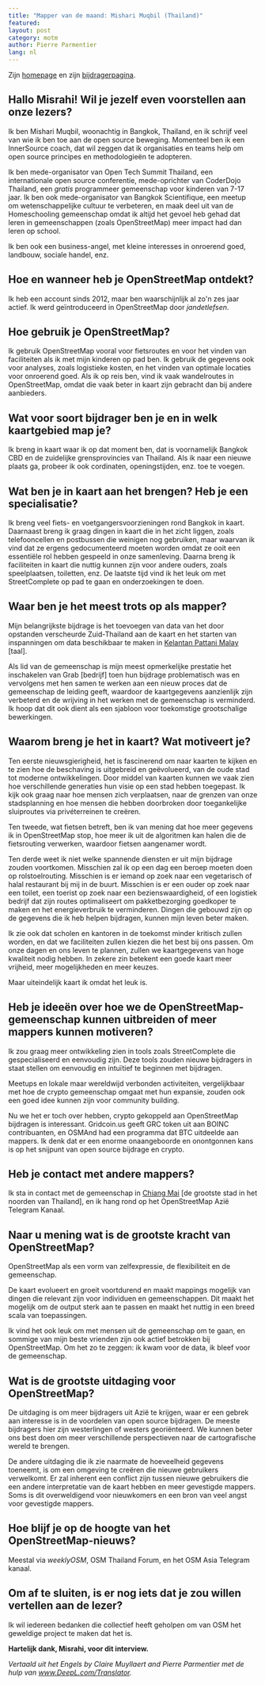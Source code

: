 ```yaml
---
title: "Mapper van de maand: Mishari Muqbil (Thailand)"
featured:
layout: post
category: motm
author: Pierre Parmentier
lang: nl
---
```


Zijn [homepage](https://www.openstreetmap.org/user/Mishari) en zijn [bijdragerpagina](https://hdyc.neis-one.org/?Mishari).

## Hallo Misrahi! Wil je jezelf even voorstellen aan onze lezers?

Ik ben Mishari Muqbil, woonachtig in Bangkok, Thailand, en ik schrijf veel van wie ik ben toe aan de open source beweging. Momenteel ben ik een InnerSource coach, dat wil zeggen dat ik organisaties en teams help om open source principes en methodologieën te adopteren. 

Ik ben mede-organisator van Open Tech Summit Thailand, een internationale open source conferentie, mede-oprichter van CoderDojo Thailand, een *gratis* programmeer gemeenschap voor kinderen van 7-17 jaar. Ik ben ook mede-organisator van Bangkok Scientifique, een meetup om wetenschappelijke cultuur te verbeteren, en maak deel uit van de Homeschooling gemeenschap omdat ik altijd het gevoel heb gehad dat leren in gemeenschappen (zoals OpenStreetMap) meer impact had dan leren op school.

Ik ben ook een business-angel, met kleine interesses in onroerend goed, landbouw, sociale handel, enz.

## Hoe en wanneer heb je OpenStreetMap ontdekt?

Ik heb een account sinds 2012, maar ben waarschijnlijk al zo'n zes jaar actief. Ik werd geïntroduceerd in OpenStreetMap door _jandetlefsen_.

## Hoe gebruik je OpenStreetMap?

Ik gebruik OpenStreetMap vooral voor fietsroutes en voor het vinden van faciliteiten als ik met mijn kinderen op pad ben. Ik gebruik de gegevens ook voor analyses, zoals logistieke kosten, en het vinden van optimale locaties voor onroerend goed. Als ik op reis ben, vind ik vaak wandelroutes in OpenStreetMap, omdat die vaak beter in kaart zijn gebracht dan bij andere aanbieders.

## Wat voor soort bijdrager ben je en in welk kaartgebied map je?

Ik breng in kaart waar ik op dat moment ben, dat is voornamelijk Bangkok CBD en de zuidelijke grensprovincies van Thailand. Als ik naar een nieuwe plaats ga, probeer ik ook cordinaten, openingstijden, enz. toe te voegen.

## Wat ben je in kaart aan het brengen? Heb je een specialisatie?

Ik breng veel fiets- en voetgangersvoorzieningen rond Bangkok in kaart. Daarnaast breng ik graag dingen in kaart die in het zicht liggen, zoals telefooncellen en postbussen die weinigen nog gebruiken, maar waarvan ik vind dat ze ergens gedocumenteerd moeten worden omdat ze ooit een essentiële rol hebben gespeeld in onze samenleving. Daarna breng ik faciliteiten in kaart die nuttig kunnen zijn voor andere ouders, zoals speelplaatsen, toiletten, enz. De laatste tijd vind ik het leuk om met StreetComplete op pad te gaan en onderzoekingen te doen.

## Waar ben je het meest trots op als mapper?

Mijn belangrijkste bijdrage is het toevoegen van data van het door opstanden verscheurde Zuid-Thailand aan de kaart en het starten van inspanningen om data beschikbaar te maken in [Kelantan Pattani Malay](https://en.wikipedia.org/wiki/Kelantan-Pattani_Malay) [taal].

Als lid van de gemeenschap is mijn meest opmerkelijke prestatie het inschakelen van Grab [bedrijf] toen hun bijdrage problematisch was en vervolgens met hen samen te werken aan een nieuw proces dat de gemeenschap de leiding geeft, waardoor de kaartgegevens aanzienlijk zijn verbeterd en de wrijving in het werken met de gemeenschap is verminderd. Ik hoop dat dit ook dient als een sjabloon voor toekomstige grootschalige bewerkingen.

## Waarom breng je het in kaart? Wat motiveert je?

Ten eerste nieuwsgierigheid, het is fascinerend om naar kaarten te kijken en te zien hoe de beschaving is uitgebreid en geëvolueerd, van de oude stad tot moderne ontwikkelingen. Door middel van kaarten kunnen we vaak zien hoe verschillende generaties hun visie op een stad hebben toegepast. Ik kijk ook graag naar hoe mensen zich verplaatsen, naar de grenzen van onze stadsplanning en hoe mensen die hebben doorbroken door toegankelijke sluiproutes via privéterreinen te creëren.

Ten tweede, wat fietsen betreft, ben ik van mening dat hoe meer gegevens ik in OpenStreetMap stop, hoe meer ik uit de algoritmen kan halen die de fietsrouting verwerken, waardoor fietsen aangenamer wordt. 

Ten derde weet ik niet welke spannende diensten er uit mijn bijdrage zouden voortkomen. Misschien zal ik op een dag een beroep moeten doen op rolstoelrouting. Misschien is er iemand op zoek naar een vegetarisch of halal restaurant bij mij in de buurt. Misschien is er een ouder op zoek naar een toilet, een toerist op zoek naar een bezienswaardigheid, of een logistiek bedrijf dat zijn routes optimaliseert om pakketbezorging goedkoper te maken en het energieverbruik te verminderen. Dingen die gebouwd zijn op de gegevens die ik heb helpen bijdragen, kunnen mijn leven beter maken.

Ik zie ook dat scholen en kantoren in de toekomst minder kritisch zullen worden, en dat we faciliteiten zullen kiezen die het best bij ons passen. Om onze dagen en ons leven te plannen, zullen we kaartgegevens van hoge kwaliteit nodig hebben. In zekere zin betekent een goede kaart meer vrijheid, meer mogelijkheden en meer keuzes.

Maar uiteindelijk kaart ik omdat het leuk is.

## Heb je ideeën over hoe we de OpenStreetMap-gemeenschap kunnen uitbreiden of meer mappers kunnen motiveren?

Ik zou graag meer ontwikkeling zien in tools zoals StreetComplete die gespecialiseerd en eenvoudig zijn. Deze tools zouden nieuwe bijdragers in staat stellen om eenvoudig en intuïtief te beginnen met bijdragen.

Meetups en lokale maar wereldwijd verbonden activiteiten, vergelijkbaar met hoe de crypto gemeenschap omgaat met hun expansie, zouden ook een goed idee kunnen zijn voor community building.

Nu we het er toch over hebben, crypto gekoppeld aan OpenStreetMap bijdragen is interessant. Gridcoin.us geeft GRC token uit aan BOINC contribuanten, en OSMAnd had een programma dat BTC uitdeelde aan mappers. Ik denk dat er een enorme onaangeboorde en onontgonnen kans is op het snijpunt van open source bijdrage en crypto.

## Heb je contact met andere mappers?

Ik sta in contact met de gemeenschap in [Chiang Mai](https://en.wikipedia.org/wiki/Chiang_Mai) [de grootste stad in het noorden van Thailand], en ik hang rond op het OpenStreetMap Azië Telegram Kanaal.

## Naar u mening wat is de grootste kracht van OpenStreetMap?

OpenStreetMap als een vorm van zelfexpressie, de flexibiliteit en de gemeenschap.

De kaart evolueert en groeit voortdurend en maakt mappings mogelijk van dingen die relevant zijn voor individuen en gemeenschappen. Dit maakt het mogelijk om de output sterk aan te passen en maakt het nuttig in een breed scala van toepassingen.

Ik vind het ook leuk om met mensen uit de gemeenschap om te gaan, en sommige van mijn beste vrienden zijn ook actief betrokken bij OpenStreetMap. Om het zo te zeggen: ik kwam voor de data, ik bleef voor de gemeenschap.

## Wat is de grootste uitdaging voor OpenStreetMap?

De uitdaging is om meer bijdragers uit Azië te krijgen, waar er een gebrek aan interesse is in de voordelen van open source bijdragen. De meeste bijdragers hier zijn westerlingen of westers georiënteerd. We kunnen beter ons best doen om meer verschillende perspectieven naar de cartografische wereld te brengen.

De andere uitdaging die ik zie naarmate de hoeveelheid gegevens toeneemt, is om een omgeving te creëren die nieuwe gebruikers verwelkomt. Er zal inherent een conflict zijn tussen nieuwe gebruikers die een andere interpretatie van de kaart hebben en meer gevestigde mappers. Soms is dit overweldigend voor nieuwkomers en een bron van veel angst voor gevestigde mappers.

## Hoe blijf je op de hoogte van het OpenStreetMap-nieuws?

Meestal via _weeklyOSM_, OSM Thailand Forum, en het OSM Asia Telegram kanaal.

## Om af te sluiten, is er nog iets dat je zou willen vertellen aan de lezer?

Ik wil iedereen bedanken die collectief heeft geholpen om van OSM het geweldige project te maken dat het is.

**Hartelijk dank, Misrahi, voor dit interview.**

*Vertaald uit het Engels by Claire Muyllaert and Pierre Parmentier met de hulp van www.DeepL.com/Translator.*
